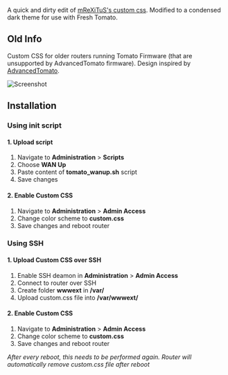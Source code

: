 A quick and dirty edit of [mReXiTuS's custom css](https://github.com/mReXiTuS/tomato-design). 
Modified to a condensed dark theme for use with Fresh Tomato.

## Old Info

Custom CSS for older routers running Tomato Firmware (that are unsupported by AdvancedTomato firmware). Design inspired by [AdvancedTomato](https://advancedtomato.com/).

![Screenshot](http://tomato-design.dot26.sk/tomato-design-screenshot.png)

## Installation

### Using init script

#### 1. Upload script
1. Navigate to __Administration__ > __Scripts__
2. Choose __WAN Up__
3. Paste content of __tomato_wanup.sh__ script
4. Save changes

#### 2. Enable Custom CSS
1. Navigate to __Administration__ > __Admin Access__
2. Change color scheme to __custom.css__
3. Save changes and reboot router

### Using SSH

#### 1. Upload Custom CSS over SSH
1. Enable SSH deamon in __Administration__ > __Admin Access__
2. Connect to router over SSH
3. Create folder __wwwext__ in __/var/__
4. Upload custom.css file into __/var/wwwext/__

#### 2. Enable Custom CSS
1. Navigate to __Administration__ > __Admin Access__
2. Change color scheme to __custom.css__
3. Save changes and reboot router

_After every reboot, this needs to be performed again. Router will automatically remove custom.css file after reboot_
